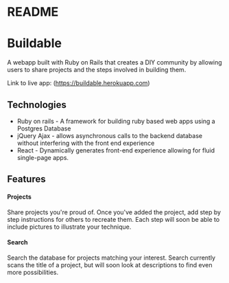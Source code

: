 # README


# Buildable

A webapp built with Ruby on Rails that creates a DIY community by allowing users to share projects and the steps
involved in building them.

Link to live app: (https://buildable.herokuapp.com)

## Technologies

+ Ruby on rails - A framework for building ruby based web apps using a Postgres Database
+ jQuery Ajax - allows asynchronous calls to the backend database without interfering with the front end experience
+ React - Dynamically generates front-end experience allowing for fluid single-page apps.

## Features

#### Projects
  Share projects you're proud of.  Once you've added the project, add step by step instructions for others to recreate them.
  Each step will soon be able to include pictures to illustrate your technique.

#### Search
  Search the database for projects matching your interest.  Search currently scans the title of a project, but will soon look at descriptions to find even more possibilities.
